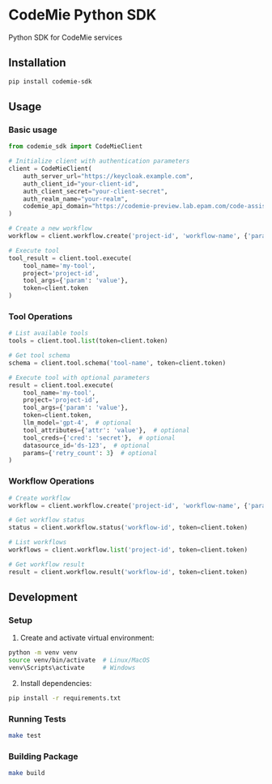 # CodeMie Python SDK

Python SDK for CodeMie services


## Installation

```sh
pip install codemie-sdk
```

## Usage

### Basic usage

```python
from codemie_sdk import CodeMieClient

# Initialize client with authentication parameters
client = CodeMieClient(
    auth_server_url="https://keycloak.example.com",
    auth_client_id="your-client-id",
    auth_client_secret="your-client-secret",
    auth_realm_name="your-realm",
    codemie_api_domain="https://codemie-preview.lab.epam.com/code-assistant-api"
)

# Create a new workflow
workflow = client.workflow.create('project-id', 'workflow-name', {'param': 'value'}, token=client.token)

# Execute tool
tool_result = client.tool.execute(
    tool_name='my-tool',
    project='project-id',
    tool_args={'param': 'value'},
    token=client.token
)
```

### Tool Operations

```python
# List available tools
tools = client.tool.list(token=client.token)

# Get tool schema
schema = client.tool.schema('tool-name', token=client.token)

# Execute tool with optional parameters
result = client.tool.execute(
    tool_name='my-tool',
    project='project-id',
    tool_args={'param': 'value'},
    token=client.token,
    llm_model='gpt-4',  # optional
    tool_attributes={'attr': 'value'},  # optional
    tool_creds={'cred': 'secret'},  # optional
    datasource_id='ds-123',  # optional
    params={'retry_count': 3}  # optional
)
```

### Workflow Operations

```python
# Create workflow
workflow = client.workflow.create('project-id', 'workflow-name', {'param': 'value'}, token=client.token)

# Get workflow status
status = client.workflow.status('workflow-id', token=client.token)

# List workflows
workflows = client.workflow.list('project-id', token=client.token)

# Get workflow result
result = client.workflow.result('workflow-id', token=client.token)
```

## Development

### Setup

1. Create and activate virtual environment:
```sh
python -m venv venv
source venv/bin/activate  # Linux/MacOS
venv\Scripts\activate     # Windows
```

2. Install dependencies:
```sh
pip install -r requirements.txt
```

### Running Tests

```sh
make test
```

### Building Package

```sh
make build
```